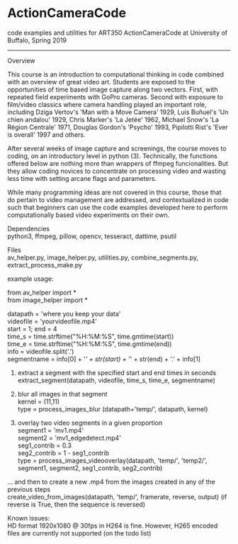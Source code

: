 # ActionCameraCode
code examples and utilities for ART350 ActionCameraCode at University of Buffalo, Spring 2019

------------------------------------------------------------------------------------------------------------------------------
Overview

This course is an introduction to computational thinking in code combined with an overview of great video art. Students are exposed to the opportunities of time based image capture along two vectors. First, with repeated field experiments with GoPro cameras. Second with exposure to film/video classics where camera handling played an important role, including Dziga Vertov's 'Man with a Move Camera' 1929, Luis Buñuel's 'Un chien andalou' 1929, Chris Marker's 'La Jetée' 1962, Michael Snow's 'La Région Centrale' 1971, Douglas Gordon's 'Psycho' 1993, Pipilotti Rist's 'Ever is overall' 1997 and others. 

After several weeks of image capture and screenings, the course moves to coding, on an introductory level in python (3). Technically, the functions offered below are nothing more than wrappers of ffmpeg funcionalities. But they allow coding novices to concentrate on processing video and wasting less time with setting arcane flags and parameters.

While many programming ideas are not covered in this course, those that do pertain to video management are addressed, and contextualized in code such that beginners can use the code examples developed here to perform computationally based video experiments on their own.

Dependencies  
python3, ffmpeg, pillow, opencv, tesseract, dattime, psutil

Files  
av_helper.py, image_helper.py, utilities.py, combine_segments.py, extract_process_make.py

example usage: 

from av_helper import *  
from image_helper import *  

datapath = 'where you keep your data'  
videofile = 'yourvideofile.mp4'  
start = 1; end = 4    
time_s = time.strftime("%H:%M:%S", time.gmtime(start))  
time_e = time.strftime("%H:%M:%S", time.gmtime(end))  
info = videofile.split('.')  
segmentname = info[0] + '_' + str(start) + '_' + str(end) + '.' + info[1]  

1) extract a segment with the specified start and end times in seconds  
extract_segment(datapath, videofile, time_s, time_e, segmentname)

2) blur all images in that segment  
kernel = (11,11)  
type = process_images_blur (datapath+'temp/', datapath, kernel)


3) overlay two video segments in a given proportion  
segment1 = 'mv1.mp4'  
segment2 = 'mv1_edgedetect.mp4'  
seg1_contrib = 0.3  
seg2_contrib = 1 - seg1_contrib  
type = process_images_videooverlay(datapath, 'temp/', 'temp2/', segment1, segment2, seg1_contrib, seg2_contrib)


... and then to create a new .mp4 from the images created in any of the previous steps  
create_video_from_images(datapath, 'temp/', framerate, reverse, output)
(if reverse is True, then the sequence is reversed)  

Known issues:  
HD format 1920x1080 @ 30fps in H264 is fine. However, H265 encoded files are currently not supported (on the todo list)


